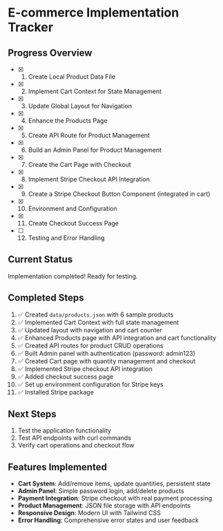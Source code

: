 # E-commerce Implementation Tracker

## Progress Overview
- [x] 1. Create Local Product Data File
- [x] 2. Implement Cart Context for State Management
- [x] 3. Update Global Layout for Navigation
- [x] 4. Enhance the Products Page
- [x] 5. Create API Route for Product Management
- [x] 6. Build an Admin Panel for Product Management
- [x] 7. Create the Cart Page with Checkout
- [x] 8. Implement Stripe Checkout API Integration
- [x] 9. Create a Stripe Checkout Button Component (integrated in cart)
- [x] 10. Environment and Configuration
- [x] 11. Create Checkout Success Page
- [ ] 12. Testing and Error Handling

## Current Status
Implementation completed! Ready for testing.

## Completed Steps
1. ✅ Created `data/products.json` with 6 sample products
2. ✅ Implemented Cart Context with full state management
3. ✅ Updated layout with navigation and cart counter
4. ✅ Enhanced Products page with API integration and cart functionality
5. ✅ Created API routes for product CRUD operations
6. ✅ Built Admin panel with authentication (password: admin123)
7. ✅ Created Cart page with quantity management and checkout
8. ✅ Implemented Stripe checkout API integration
9. ✅ Added checkout success page
10. ✅ Set up environment configuration for Stripe keys
11. ✅ Installed Stripe package

## Next Steps
1. Test the application functionality
2. Test API endpoints with curl commands
3. Verify cart operations and checkout flow

## Features Implemented
- **Cart System**: Add/remove items, update quantities, persistent state
- **Admin Panel**: Simple password login, add/delete products
- **Payment Integration**: Stripe checkout with real payment processing
- **Product Management**: JSON file storage with API endpoints
- **Responsive Design**: Modern UI with Tailwind CSS
- **Error Handling**: Comprehensive error states and user feedback
